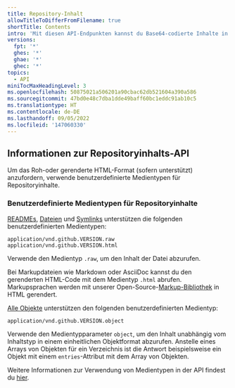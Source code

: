 ```yaml
---
title: Repository-Inhalt
allowTitleToDifferFromFilename: true
shortTitle: Contents
intro: 'Mit diesen API-Endpunkten kannst du Base64-codierte Inhalte in einem Repositorys erstellen, ändern und löschen.'
versions:
  fpt: '*'
  ghes: '*'
  ghae: '*'
  ghec: '*'
topics:
  - API
miniTocMaxHeadingLevel: 3
ms.openlocfilehash: 50875021a506201a90cbac62db521604a390a586
ms.sourcegitcommit: 47bd0e48c7dba1dde49baff60bc1eddc91ab10c5
ms.translationtype: HT
ms.contentlocale: de-DE
ms.lasthandoff: 09/05/2022
ms.locfileid: '147060330'
---
```

## Informationen zur Repositoryinhalts-API

Um das Roh-oder gerenderte HTML-Format (sofern unterstützt) anzufordern, verwende benutzerdefinierte Medientypen für Repositoryinhalte.

### Benutzerdefinierte Medientypen für Repositoryinhalte

[READMEs](/rest/reference/repos#get-a-repository-readme), [Dateien](/rest/reference/repos#get-repository-content) und [Symlinks](/rest/reference/repos#get-repository-content) unterstützen die folgenden benutzerdefinierten Medientypen:

    application/vnd.github.VERSION.raw
    application/vnd.github.VERSION.html

Verwende den Medientyp `.raw`, um den Inhalt der Datei abzurufen.

Bei Markupdateien wie Markdown oder AsciiDoc kannst du den gerenderten HTML-Code mit dem Medientyp `.html` abrufen. Markupsprachen werden mit unserer Open-Source-[Markup-Bibliothek](https://github.com/github/markup) in HTML gerendert.

[Alle Objekte](/rest/reference/repos#get-repository-content) unterstützen den folgenden benutzerdefinierten Medientyp:

    application/vnd.github.VERSION.object

Verwende den Medientypparameter `object`, um den Inhalt unabhängig vom Inhaltstyp in einem einheitlichen Objektformat abzurufen. Anstelle eines Arrays von Objekten für ein Verzeichnis ist die Antwort beispielsweise ein Objekt mit einem `entries`-Attribut mit dem Array von Objekten.

Weitere Informationen zur Verwendung von Medientypen in der API findest du [hier](/rest/overview/media-types).
